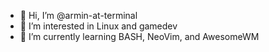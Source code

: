 - 👋 Hi, I’m @armin-at-terminal
- 👀 I’m interested in Linux and gamedev
- 🌱 I’m currently learning BASH, NeoVim, and AwesomeWM

<!---
armin-at-terminal/armin-at-terminal is a ✨ special ✨ repository because its `README.md` (this file) appears on your GitHub profile.
You can click the Preview link to take a look at your changes.
--->
